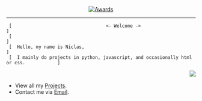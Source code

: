   <p align="center">
    <a href="https://github.com/html-explorer"><img src="https://gpvc.arturio.dev/html-explorer" alt="Awards"> </a>
  </p>

--- 

```
 [                                   <- Welcome ->                                       ]                                
 [                                                                                       ]                             
 [  Hello, my name is Niclas,                                                            ] 
 [  I mainly do projects in python, javascript, and occasionally html or css.            ]
```

<a href="https://github.com/html-explorer">
  <img align="right" src="https://streak-stats.demolab.com/demo/preview.php?user=html-explorer&theme=tokyonight&hide_border=true&border_radius=25" />
  <br>
</a>


 - View all my [Projects](https://github.com/html-explorer).
 - Contact me via [Email](mailto:niclas.wagener@skiff.com).


<p>
<br/>
<br/>
<br/>

<br/>
</p>

[twitter]: https://twitter.com/PHPExplorer
[youtube]: https://www.youtube.com/@SetURL
